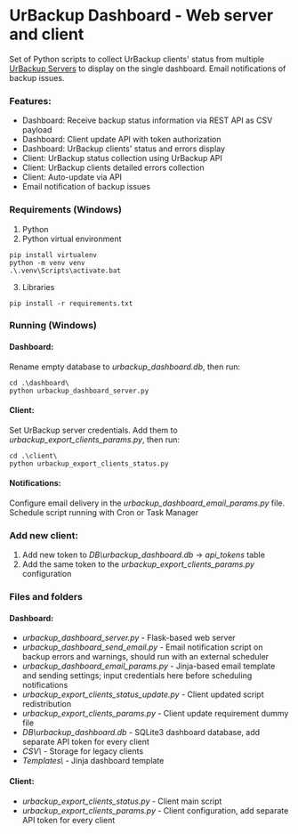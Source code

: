# UrBackup Dashboard - Web server and client
Set of Python scripts to collect UrBackup clients' status from multiple [UrBackup Servers](https://www.urbackup.org/download.html) to display on the single dashboard. Email notifications of backup issues.
### Features:
- Dashboard: Receive backup status information via REST API as CSV payload
- Dashboard: Client update API with token authorization
- Dashboard: UrBackup clients' status and errors display
- Client: UrBackup status collection using UrBackup API
- Client: UrBackup clients detailed errors collection
- Client: Auto-update via API
- Email notification of backup issues
### Requirements (Windows)
1. Python
2. Python virtual environment
```
pip install virtualenv
python -m venv venv
.\.venv\Scripts\activate.bat
```
3. Libraries
```
pip install -r requirements.txt
```
### Running (Windows)
#### Dashboard:
Rename empty database to *urbackup_dashboard.db*, then run:
```
cd .\dashboard\
python urbackup_dashboard_server.py
```
#### Client:
Set UrBackup server credentials. Add them to *urbackup_export_clients_params.py*, then run:
```
cd .\client\
python urbackup_export_clients_status.py
```
#### Notifications:
Configure email delivery in the *urbackup_dashboard_email_params.py* file.  
Schedule script running with Cron or Task Manager
### Add new client:
1. Add new token to *DB\urbackup_dashboard.db* -> *api_tokens* table
2. Add the same token to the *urbackup_export_clients_params.py* configuration
### Files and folders
#### Dashboard:
- *urbackup_dashboard_server.py* - Flask-based web server
- *urbackup_dashboard_send_email.py* - Email notification script on backup errors and warnings, should run with an external scheduler
- *urbackup_dashboard_email_params.py* - Jinja-based email template and sending settings; input credentials here before scheduling notifications
- *urbackup_export_clients_status_update.py* - Client updated script redistribution
- *urbackup_export_clients_params.py* - Client update requirement dummy file
- *DB\urbackup_dashboard.db* - SQLite3 dashboard database, add separate API token for every client
- *CSV\\* - Storage for legacy clients
- *Templates\\* - Jinja dashboard template
#### Client:
- *urbackup_export_clients_status.py* - Client main script
- *urbackup_export_clients_params.py* - Client configuration, add separate API token for every client
